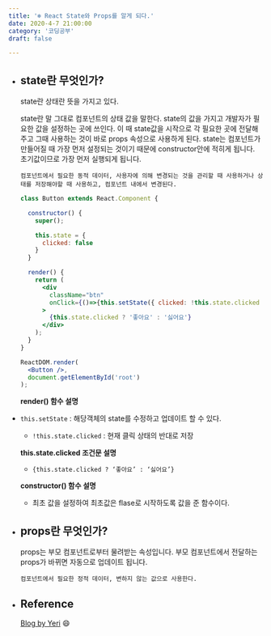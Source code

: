 ```yaml
---
title: '❄️ React State와 Props를 알게 되다.'
date: 2020-4-7 21:00:00
category: '코딩공부'
draft: false

---
```


- ## state란 무엇인가?

  state란 상태란 뜻을 가지고 있다. 

  state란 말 그대로 컴포넌트의 상태 값을 말한다. state의 값을 가지고 개발자가 필요한 값을 설정하는 곳에 쓰인다. 이 때 state값을 시작으로 각 필요한 곳에 전달해주고 그때 사용하는 것이 바로 props 속성으로 사용하게 된다. state는 컴포넌트가 만들어질 때 가장 먼저 설정되는 것이기 때문에 constructor안에 적히게 됩니다. 초기값이므로 가장 먼저 실행되게 됩니다. 

  `컴포넌트에서 필요한 동적 데이터, 사용자에 의해 변경되는 것을 관리할 때 사용하거나 상태를 저장해야할 때 사용하고, 컴포넌트 내에서 변경된다.`

  ```jsx
  class Button extends React.Component {
  
    constructor() {
      super();
  
      this.state = {
        clicked: false
      }
    }
  
    render() {
      return (
        <div
          className="btn"
          onClick={()=>{this.setState({ clicked: !this.state.clicked })}}
        >
          {this.state.clicked ? '좋아요' : '싫어요'}
        </div>
      );
    }
  }
  
  ReactDOM.render(
    <Button />,
    document.getElementById('root')
  );
  ```

  **render() 함수 설명**

- `this.setState` : 해당객체의 state를 수정하고 업데이트 할 수 있다.

  - `!this.state.clicked` : 현재 클릭 상태의 반대로 저장

  **this.state.clicked 조건문 설명**

  - `{this.state.clicked ? ‘좋아요’ : ‘싫어요’}`

  **constructor() 함수 설명**

  - 최초 값을 설정하여 최초값은 flase로 시작하도록 값을 준 함수이다.



- ## props란 무엇인가?

  props는 부모 컴포넌트로부터 물려받는 속성입니다. 부모 컴포넌트에서 전달하는 props가 바뀌면 자동으로 업데이트 됩니다.

  `컴포넌트에서 필요한 정적 데이터, 변하지 않는 값으로 사용한다.`

  

- ## Reference

  [Blog by Yeri](https://yeri-kim.github.io/posts/react-jsx/) 😄  